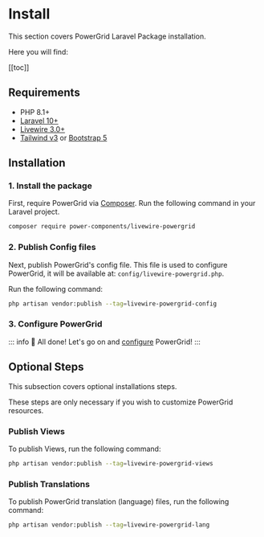 # Install

This section covers PowerGrid Laravel Package installation.

Here you will find:

[[toc]]

## Requirements

- PHP 8.1+
- [Laravel 10+](https://laravel.com/docs/installation)
- [Livewire 3.0+](https://livewire.laravel.com)
- [Tailwind v3](https://tailwindcss.com/docs/guides/laravel) or [Bootstrap 5](https://getbootstrap.com/docs/5.0/getting-started/introduction/)

## Installation

### 1. Install the package

First, require PowerGrid via [Composer](https://getcomposer.org/). Run the following command in your Laravel project.

```bash
composer require power-components/livewire-powergrid
```

### 2. Publish Config files

Next, publish PowerGrid's config file. This file is used to configure PowerGrid, it will be available at: `config/livewire-powergrid.php`.

Run the following command:

```bash
php artisan vendor:publish --tag=livewire-powergrid-config
```

### 3. Configure PowerGrid

::: info 🎉 All done!
Let's go on and [configure](/get-started/powergrid-configuration.html#initial-configuration) PowerGrid!
:::

## Optional Steps

This subsection covers optional installations steps.

These steps are only necessary if you wish to customize PowerGrid resources.

### Publish Views

To publish Views, run the following command:

```bash
php artisan vendor:publish --tag=livewire-powergrid-views
```

### Publish Translations

To publish PowerGrid translation (language) files, run the following command:

```bash
php artisan vendor:publish --tag=livewire-powergrid-lang
```
